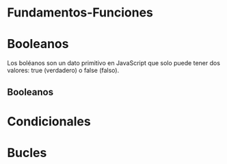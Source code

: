 # Fundamentos-Funciones
<h1 align="left">Booleanos</h1>
Los boléanos son un dato primitivo en JavaScript que solo puede tener dos valores: true (verdadero) o false (falso).
<h2 align="left">Booleanos</h2>

<h1 align="left">Condicionales</h1>
<h1 align="left">Bucles</h1>
